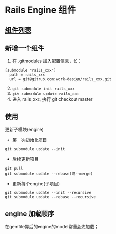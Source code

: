 # Rails Engine 组件

## [组件列表](https://work.design/price)


## 新增一个组件

1. 在 .gitmodules 加入配置信息，如：

```
[submodule "rails_xxx"]
  path = rails_xxx
  url = git@github.com:work-design/rails_xxx.git
```

2. `git submodule init rails_xxx`
3. `git submodule update rails_xxx`
4. 进入 rails_xxx, 执行 git checkout master



## 使用

更新子模块(engine)

* 第一次初始化项目
```
git submodule update --init
```

* 后续更新项目
```
git pull
git submodule update --rebase(或--merge) 
```

* 更新每个engine(子项目)
```shell
git submodule update --init --recursive
git submodule update --rebase --recursive
```

## engine 加载顺序
在gemfile靠后的engine的model常量会先加载； 